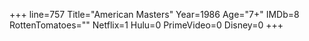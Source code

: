 +++
line=757
Title="American Masters"
Year=1986
Age="7+"
IMDb=8
RottenTomatoes=""
Netflix=1
Hulu=0
PrimeVideo=0
Disney=0
+++

